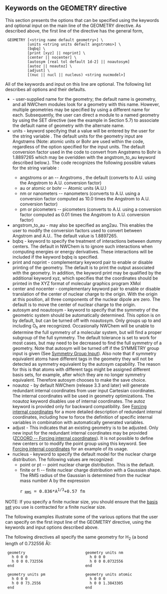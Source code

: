 ## Keywords on the GEOMETRY directive

This section presents the options that can be specified using the
keywords and optional input on the main line of the GEOMETRY directive.
As described above, the first line of the directive has the general
form,
```
 GEOMETRY [<string name default geometry>] \  
          [units <string units default angstroms>] \  
          [bqbq] \  
          [print [xyz] || noprint] \ 
          [center || nocenter] \
          [autosym [real tol default 1d-2] || noautosym]  
          [autoz || noautoz] \  
          [adjust] \  
          [(nuc || nucl || nucleus) <string nucmodel>]
```
All of the keywords and input on this line are optional. The following
list describes all options and their defaults.

  - <name> - user-supplied name for the geometry; the default name is
    geometry, and all NWChem modules look for a geometry with this name.
    However, multiple geometries may be specified by using a different
    name for each. Subsequently, the user can direct a module to a named
    geometry by using the SET directive (see the example in Section 5.7)
    to associate the default name of geometry with the alternate name.
  - units - keyword specifying that a value will be entered by the user
    for the string variable <units>. The default units for the geometry
    input are Angstrøms (Note: atomic units or Bohr are used within the
    code, regardless of the option specified for the input units. The
    default conversion factor used in the code to convert from Angstrøms
    to Bohr is 1.8897265 which may be overidden with the
    angstrom\_to\_au keyword described below.). The code recognizes the
    following possible values for the string variable <units>:
      - angstroms or an -- Angstroms , the default (converts to A.U.
        using the Angstrom to A.U. conversion factor)
      - au or atomic or bohr -- Atomic units (A.U.)
      - nm or nanometers -- nanometers (converts to A.U. using a
        conversion factor computed as 10.0 times the Angstrom to A.U.
        conversion factor)
      - pm or picometers -- picometers (converts to A.U. using a
        conversion factor computed as 0.01 times the Angstrom to A.U.
        conversion factor)
  - angstrom\_to\_au - may also be specified as ang2au. This enables the
    user to modify the conversion factors used to convert between
    Angstrom and A.U.. The default value is 1.8897265.
  - bqbq - keyword to specify the treatment of interactions between
    dummy centers. The default in NWChem is to ignore such interactions
    when computing energies or energy derivatives. These interactions
    will be included if the keyword bqbq is specified.
  - print and noprint - complementary keyword pair to enable or disable
    printing of the geometry. The default is to print the output
    associated with the geometry. In addition, the keyword print may be
    qualified by the additional keyword xyz, which specifies that the
    coordinates should be printed in the XYZ format of molecular
    graphics program XMol
  - center and nocenter - complementary keyword pair to enable or
    disable translation of the center of nuclear charge to the origin.
    With the origin at this position, all three components of the
    nuclear dipole are zero. The default is to move the center of
    nuclear charge to the origin.
  - autosym and noautosym - keyword to specify that the symmetry of the
    geometric system should be automatically determined. This option is
    on by default, but can be turned off with noautosym. Only groups up
    to and including O<sub>h</sub> are recognized. Occasionally NWChem will
    be unable to determine the full symmetry of a molecular system, but
    will find a proper subgroup of the full symmetry. The default
    tolerance is set to work for most cases, but may need to be
    decreased to find the full symmetry of a geometry. Note that autosym
    will be turned off if the SYMMETRY group input is given (See
    [Symmetry Group
    Input](#SYMMETRY_--_Symmetry_Group_Input "wikilink")). Also note
    that if symmetry equivalent atoms have different tags in the
    geometry they will not be detected as symmetry equivalent by the
    autosym capability. The reason for this is that atoms with different
    tags might be assigned different basis sets, for example, after
    which they are no longer symmetry equivalent. Therefore autosym
    chooses to make the save choice.
  - noautoz - by default NWChem (release 3.3 and later) will generate
    redundant internal coordinates from user input Cartesian
    coordinates. The internal coordinates will be used in geometry
    optimizations. The noautoz keyword disables use of internal
    coordinates. The autoz keyword is provided only for backward
    compatibility. See [Forcing internal
    coordinates](ZCOORD_--_Forcing_internal_coordinates "wikilink") for
    a more detailed description of redundant internal coordinates,
    including how to force the definition of specific internal variables
    in combination with automatically generated variables.
  - adjust - This indicates that an existing geometry is to be adjusted.
    Only new input for the redundant internal coordinates may be
    provided ([ZCOORD -- Forcing internal
    coordinates](ZCOORD_--_Forcing_internal_coordinates "wikilink")). It
    is not possible to define new centers or to modify the point group
    using this keyword. See [Forcing internal
    coordinates](ZCOORD_--_Forcing_internal_coordinates "wikilink") for
    an example of its usage.
  - nucleus - keyword to specify the default model for the nuclear
    charge distribution. The following values are recognized:
      - point or pt -- point nuclear charge distribution. This is the
        default.
      - finite or fi -- finite nuclear charge distribution with a
        Gaussian shape. The RMS radius of the Gaussian is determined
        from the nuclear mass number A by the expression
        <pre>r<sub> RMS</sub> = 0.836*A<sup>1/3</sup>+0.57 fm</pre>

NOTE: If you specify a finite nuclear size, you should ensure that the
[basis set](Basis "wikilink") you use is contracted for a finite nuclear
size.

The following examples illustrate some of the various options that the
user can specify on the first input line of the GEOMETRY directive,
using the keywords and input options described above.

The following directives all specify the same geometry for  H<sub>2</sub> (a
bond length of 0.732556 Å):
```
 geometry                           geometry units nm     
   h 0 0 0                            h 0 0 0             
   h 0 0 0.732556                     h 0 0 0.0732556     
 end                                end                  

 geometry units pm                  geometry units atomic  
   h 0 0 0                            h 0 0 0               
   h 0 0 73.2556                      h 0 0 1.3843305       
 end                                end
```